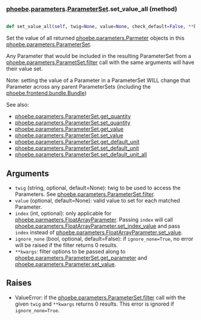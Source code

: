 ### [phoebe](phoebe.md).[parameters](phoebe.parameters.md).[ParameterSet](phoebe.parameters.ParameterSet.md).set_value_all (method)


```py

def set_value_all(self, twig=None, value=None, check_default=False, **kwargs)

```



Set the value of all returned [phoebe.parameters.Parmeter](phoebe.parameters.Parmeter.md) objects
in this [phoebe.parameters.ParameterSet](phoebe.parameters.ParameterSet.md).

Any Parameter that would be included in the resulting ParameterSet
from a [phoebe.parameters.ParametSet.filter](phoebe.parameters.ParametSet.filter.md) call with the same arguments
will have their value set.

Note: setting the value of a Parameter in a ParameterSet WILL
change that Parameter across any parent ParameterSets (including
the [phoebe.frontend.bundle.Bundle](phoebe.frontend.bundle.Bundle.md))

See also:
* [phoebe.parameters.ParameterSet.get_quantity](phoebe.parameters.ParameterSet.get_quantity.md)
* [phoebe.parameters.ParameterSet.set_quantity](phoebe.parameters.ParameterSet.set_quantity.md)
* [phoebe.parameters.ParameterSet.get_value](phoebe.parameters.ParameterSet.get_value.md)
* [phoebe.parameters.ParameterSet.set_value](phoebe.parameters.ParameterSet.set_value.md)
* [phoebe.parameters.ParameterSet.get_default_unit](phoebe.parameters.ParameterSet.get_default_unit.md)
* [phoebe.parameters.ParameterSet.set_default_unit](phoebe.parameters.ParameterSet.set_default_unit.md)
* [phoebe.parameters.ParameterSet.set_default_unit_all](phoebe.parameters.ParameterSet.set_default_unit_all.md)

Arguments
----------
* `twig` (string, optional, default=None): twig to be used to access
    the Parameters.  See [phoebe.parameters.ParameterSet.filter](phoebe.parameters.ParameterSet.filter.md).
* `value` (optional, default=None): valid value to set for each
    matched Parameter.
* `index` (int, optional): only applicable for
    [phoebe.parmaeters.FloatArrayParameter](phoebe.parmaeters.FloatArrayParameter.md).  Passing `index` will call
    [phoebe.parameters.FloatArrayParameter.set_index_value](phoebe.parameters.FloatArrayParameter.set_index_value.md) and pass
    `index` instead of [phoebe.parameters.FloatArrayParameter.set_value](phoebe.parameters.FloatArrayParameter.set_value.md).
* `ignore_none` (bool, optional, default=False): if `ignore_none=True`,
    no error will be raised if the filter returns 0 results.
* `**kwargs`: filter options to be passed along to
    [phoebe.parameters.ParameterSet.get_parameter](phoebe.parameters.ParameterSet.get_parameter.md) and
    [phoebe.parameters.Parameter.set_value](phoebe.parameters.Parameter.set_value.md).

Raises
-------
* ValueError: if the [phoebe.parameters.ParameterSet.filter](phoebe.parameters.ParameterSet.filter.md) call with
    the given `twig` and `**kwargs` returns 0 results.  This error
    is ignored if `ignore_none=True`.


